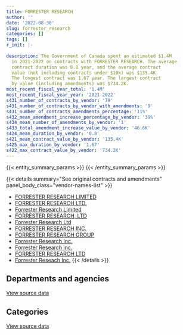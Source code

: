 ```yaml
---
title: FORRESTER RESEARCH
author: ''
date: '2022-08-30'
slug: forrester_research
categories: []
tags: []
r_init: |-
  
description: The Government of Canada spent an estimated $1.4M
  in 2021-2022 on contracts with FORRESTER RESEARCH. The average
  contract duration was 0.8 year, and the average contract
  value (not including contracts under $10k) was $135.4K.
  The longest contract was 1.67 year. The largest contract
  by value (including amendments) was $734.2K.
most_recent_fiscal_year_total: '1.4M'
most_recent_fiscal_year_year: '2021-2022'
s431_number_of_contracts_by_vendor: '79'
s431_number_of_contracts_by_vendor_with_amendments: '9'
s431_number_of_contracts_amendments_percentage: '11%'
s432_mean_amendment_increase_percentage_by_vendor: '39%'
s434_mean_number_of_amendments_by_vendor: '1'
s433_total_amendment_increase_value_by_vendor: '46.6K'
s424_mean_duration_by_vendor: '0.8'
s421_mean_contract_value_by_vendor: '135.4K'
s425_max_duration_by_vendor: '1.67'
s422_max_contract_value_by_vendor: '734.2K'
---
```


<script src="/rmarkdown-libs/htmlwidgets/htmlwidgets.js"></script>
<link href="/rmarkdown-libs/datatables-css/datatables-crosstalk.css" rel="stylesheet" />
<script src="/rmarkdown-libs/datatables-binding/datatables.js"></script>
<script src="/rmarkdown-libs/jquery/jquery-3.6.0.min.js"></script>
<link href="/rmarkdown-libs/dt-core-bootstrap/css/dataTables.bootstrap.min.css" rel="stylesheet" />
<link href="/rmarkdown-libs/dt-core-bootstrap/css/dataTables.bootstrap.extra.css" rel="stylesheet" />
<script src="/rmarkdown-libs/dt-core-bootstrap/js/jquery.dataTables.min.js"></script>
<script src="/rmarkdown-libs/dt-core-bootstrap/js/dataTables.bootstrap.min.js"></script>
<link href="/rmarkdown-libs/crosstalk/css/crosstalk.min.css" rel="stylesheet" />
<script src="/rmarkdown-libs/crosstalk/js/crosstalk.min.js"></script>
<script src="/rmarkdown-libs/htmlwidgets/htmlwidgets.js"></script>
<link href="/rmarkdown-libs/datatables-css/datatables-crosstalk.css" rel="stylesheet" />
<script src="/rmarkdown-libs/datatables-binding/datatables.js"></script>
<script src="/rmarkdown-libs/jquery/jquery-3.6.0.min.js"></script>
<link href="/rmarkdown-libs/dt-core-bootstrap/css/dataTables.bootstrap.min.css" rel="stylesheet" />
<link href="/rmarkdown-libs/dt-core-bootstrap/css/dataTables.bootstrap.extra.css" rel="stylesheet" />
<script src="/rmarkdown-libs/dt-core-bootstrap/js/jquery.dataTables.min.js"></script>
<script src="/rmarkdown-libs/dt-core-bootstrap/js/dataTables.bootstrap.min.js"></script>
<link href="/rmarkdown-libs/crosstalk/css/crosstalk.min.css" rel="stylesheet" />
<script src="/rmarkdown-libs/crosstalk/js/crosstalk.min.js"></script>

{{< entity_summary_params >}}
{{< /entity_summary_params >}}

{{< details summary="See original contracts and amendments" panel_body_class="vendor-names-list" >}}
- [FORRESTER RESEARCH LIMITED](https://search.open.canada.ca/en/ct/?sort=contract_value_f%20desc&page=1&search_text=%22FORRESTER%20RESEARCH%20LIMITED%22)
- [FORRESTER RESEARCH LTD.](https://search.open.canada.ca/en/ct/?sort=contract_value_f%20desc&page=1&search_text=%22FORRESTER%20RESEARCH%20LTD.%22)
- [Forrester Research Limited](https://search.open.canada.ca/en/ct/?sort=contract_value_f%20desc&page=1&search_text=%22Forrester%20Research%20Limited%22)
- [FORRESTER RESEARCH, LTD](https://search.open.canada.ca/en/ct/?sort=contract_value_f%20desc&page=1&search_text=%22FORRESTER%20RESEARCH%2c%20LTD%22)
- [Forrester Research Ltd](https://search.open.canada.ca/en/ct/?sort=contract_value_f%20desc&page=1&search_text=%22Forrester%20Research%20Ltd%22)
- [FORRESTER RESEARCH INC.](https://search.open.canada.ca/en/ct/?sort=contract_value_f%20desc&page=1&search_text=%22FORRESTER%20RESEARCH%20INC.%22)
- [FORRESTER RESEARCH GROUP](https://search.open.canada.ca/en/ct/?sort=contract_value_f%20desc&page=1&search_text=%22FORRESTER%20RESEARCH%20GROUP%22)
- [Forrester Research Inc.](https://search.open.canada.ca/en/ct/?sort=contract_value_f%20desc&page=1&search_text=%22Forrester%20Research%20Inc.%22)
- [Forrester Research inc.](https://search.open.canada.ca/en/ct/?sort=contract_value_f%20desc&page=1&search_text=%22Forrester%20Research%20inc.%22)
- [FORRESTER RESEARCH LTD](https://search.open.canada.ca/en/ct/?sort=contract_value_f%20desc&page=1&search_text=%22FORRESTER%20RESEARCH%20LTD%22)
- [Forrester Reseach Inc.](https://search.open.canada.ca/en/ct/?sort=contract_value_f%20desc&page=1&search_text=%22Forrester%20Reseach%20Inc.%22)
{{< /details >}}

## Departments and agencies

<div id="htmlwidget-1" style="width:100%;height:auto;" class="datatables html-widget"></div>
<script type="application/json" data-for="htmlwidget-1">{"x":{"style":"bootstrap","filter":"none","vertical":false,"data":[["<a href=\"/departments/aafc-aac/\">Agriculture and Agri-Food Canada<\/a>","<a href=\"/departments/cic/\">Immigration, Refugees and Citizenship Canada<\/a>","<a href=\"/departments/cra-arc/\">Canada Revenue Agency<\/a>","<a href=\"/departments/csc-scc/\">Correctional Service of Canada<\/a>","<a href=\"/departments/dfatd-maecd/\">Global Affairs Canada<\/a>","<a href=\"/departments/dnd-mdn/\">National Defence<\/a>","<a href=\"/departments/esdc-edsc/\">Employment and Social Development Canada<\/a>","<a href=\"/departments/ic/\">Innovation, Science and Economic Development Canada<\/a>","<a href=\"/departments/nserc-crsng/\">Natural Sciences and Engineering Research Council of Canada<\/a>","<a href=\"/departments/phac-aspc/\">Public Health Agency of Canada<\/a>","<a href=\"/departments/pwgsc-tpsgc/\">Public Services and Procurement Canada<\/a>","<a href=\"/departments/ssc-spc/\">Shared Services Canada<\/a>","<a href=\"/departments/tbs-sct/\">Treasury Board of Canada Secretariat<\/a>","<a href=\"/departments/tc/\">Transport Canada<\/a>"],[22834.49,165786.84,20731.51,null,696374,null,149420.35,24720,null,null,690189.31,71592.1,null,null],[31051.78,null,561586.77,38420,552399.96,null,167584.64,null,null,null,null,428442.04,2159.34,null],[null,35645.4,375907.52,38420,766847.43,124127.02,220429.99,16417.81,23564.38,null,null,100908.74,64436.36,null],[19014.69,11494.35,174329.34,35535,61910.27,20536.68,459424.55,7082.19,23435.62,306435,null,230069.75,25004.23,28933.28]],"container":"<table class=\"table table-striped table-hover row-border order-column display\">\n  <thead>\n    <tr>\n      <th>Department<\/th>\n      <th>2018-2019<\/th>\n      <th>2019-2020<\/th>\n      <th>2020-2021<\/th>\n      <th>2021-2022<\/th>\n    <\/tr>\n  <\/thead>\n<\/table>","options":{"order":[[4,"desc"]],"pageLength":10,"autoWidth":true,"columnDefs":[{"targets":1,"render":"function(data, type, row, meta) {\n    return type !== 'display' ? data : DTWidget.formatCurrency(data, \"$\", 2, 3, \",\", \".\", true, null);\n  }"},{"targets":2,"render":"function(data, type, row, meta) {\n    return type !== 'display' ? data : DTWidget.formatCurrency(data, \"$\", 2, 3, \",\", \".\", true, null);\n  }"},{"targets":3,"render":"function(data, type, row, meta) {\n    return type !== 'display' ? data : DTWidget.formatCurrency(data, \"$\", 2, 3, \",\", \".\", true, null);\n  }"},{"targets":4,"render":"function(data, type, row, meta) {\n    return type !== 'display' ? data : DTWidget.formatCurrency(data, \"$\", 2, 3, \",\", \".\", true, null);\n  }"},{"width":"16%","targets":[1,2,3,4]},{"className":"dt-right","targets":[1,2,3,4]}],"orderClasses":false}},"evals":["options.columnDefs.0.render","options.columnDefs.1.render","options.columnDefs.2.render","options.columnDefs.3.render"],"jsHooks":[]}</script>
<p class="text-right">
<a href="https://github.com/GoC-Spending/contracts-data/tree/main/data/out/vendors/forrester_research/summary_by_fiscal_year_by_department.csv" class="source-data-link btn btn-link">View source data</a>
</p>

## Categories

<div id="htmlwidget-2" style="width:100%;height:auto;" class="datatables html-widget"></div>
<script type="application/json" data-for="htmlwidget-2">{"x":{"style":"bootstrap","filter":"none","vertical":false,"data":[["<a href=\"/categories/other/\">(Other)<\/a>","<a href=\"/categories/defence/\">Defence<\/a>","<a href=\"/categories/professional_services/\">Professional services<\/a>","<a href=\"/categories/information_technology/\">Information technology<\/a>","<a href=\"/categories/human_capital/\">Human capital<\/a>"],[374052,null,1236978.14,65731.82,164886.63],[null,null,633323.41,87153.18,1061167.95],[null,null,582356.6,390000,794348.06],[null,20536.68,82542.13,64468.28,1235657.86]],"container":"<table class=\"table table-striped table-hover row-border order-column display\">\n  <thead>\n    <tr>\n      <th>Category<\/th>\n      <th>2018-2019<\/th>\n      <th>2019-2020<\/th>\n      <th>2020-2021<\/th>\n      <th>2021-2022<\/th>\n    <\/tr>\n  <\/thead>\n<\/table>","options":{"order":[[4,"desc"]],"dom":"t","pageLength":30,"autoWidth":true,"columnDefs":[{"targets":1,"render":"function(data, type, row, meta) {\n    return type !== 'display' ? data : DTWidget.formatCurrency(data, \"$\", 2, 3, \",\", \".\", true, null);\n  }"},{"targets":2,"render":"function(data, type, row, meta) {\n    return type !== 'display' ? data : DTWidget.formatCurrency(data, \"$\", 2, 3, \",\", \".\", true, null);\n  }"},{"targets":3,"render":"function(data, type, row, meta) {\n    return type !== 'display' ? data : DTWidget.formatCurrency(data, \"$\", 2, 3, \",\", \".\", true, null);\n  }"},{"targets":4,"render":"function(data, type, row, meta) {\n    return type !== 'display' ? data : DTWidget.formatCurrency(data, \"$\", 2, 3, \",\", \".\", true, null);\n  }"},{"width":"16%","targets":[1,2,3,4]},{"className":"dt-right","targets":[1,2,3,4]}],"orderClasses":false,"lengthMenu":[10,25,30,50,100]}},"evals":["options.columnDefs.0.render","options.columnDefs.1.render","options.columnDefs.2.render","options.columnDefs.3.render"],"jsHooks":[]}</script>
<p class="text-right">
<a href="https://github.com/GoC-Spending/contracts-data/tree/main/data/out/vendors/forrester_research/summary_by_fiscal_year_by_category.csv" class="source-data-link btn btn-link">View source data</a>
</p>
